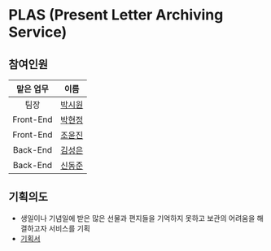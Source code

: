 PLAS (Present Letter Archiving Service)
===================
## 참여인원
|맡은 업무|이름|
|:------:|---|
|팀장|[박시원](https://github.com/tldnjs324)|
|Front-End|[박현정](https://github.com/hyeonjeongs)|
|Front-End|[조윤진](https://github.com/cyjadela)|
|Back-End|[김성은](https://github.com/EUNA-319)|
|Back-End|[신동준](https://github.com/dongjun0128)|

## 기획의도
- 생일이나 기념일에 받은 많은 선물과 편지들을 기억하지 못하고 보관의 어려움을 해결하고자 서비스를 기획
- [기획서](https://github.com/tldnjs324/S2_Archiving/blob/master/Project%20Proposal/%EA%B8%B0%ED%9A%8D%EC%84%9C_s2archiving_0.2.pdf)
